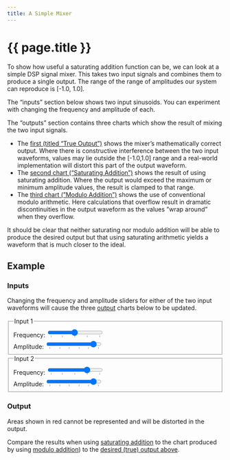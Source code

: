 ```yaml
---
title: A Simple Mixer
---
```


# {{ page.title }}

<link href="sine.css" rel="stylesheet">

<script type="module">
  import { mixerPage } from './sine.js'
  document.addEventListener('DOMContentLoaded', mixerPage)
</script>

To show how useful a saturating addition function can be, we can look
at a simple DSP signal mixer. This takes two input signals and combines 
them to produce a single output. The range of the range of amplitudes
our system can reproduce is [-1.0, 1.0].

The “inputs” section below shows two input sinusoids. You can experiment with
changing the frequency and amplitude of each.

The “outputs” section contains three charts which show the result of mixing the
two input signals.

- The [first (titled “True Output”)](#graphSum) shows the mixer’s mathematically
  correct output. Where there is constructive interference between the two input
  waveforms, values may lie outside the [-1.0,1.0] range and a real-world
  implementation will distort this part of the output waveform.
- The [second chart (“Saturating Addition”)](#graphSatSum) shows the result of
  using saturating addition. Where the output would exceed the maximum or
  minimum amplitude values, the result is clamped to that range.
- The [third chart (”Modulo Addition”)](#graphModSum) shows the use of
  conventional modulo arithmetic. Here calculations that overflow result in
  dramatic discontinuities in the output waveform as the values ”wrap around”
  when they overflow.

It should be clear that neither saturating nor modulo addition will be able to
produce the desired output but that using saturating arithmetic yields a
waveform that is much closer to the ideal.

## Example

### Inputs

Changing the frequency and amplitude sliders for either of the two input
waveforms will cause the three [output](#output) charts below to be updated.

<fieldset>
  <legend>Input 1</legend>
    <div class="keep-together">
      <label for="frequency1" class="small-text">Frequency:</label>
      <input type="range" class="small-text" list="ticksfrequency1" min="0.1" max="4.0" value="2.0" step="0.05" id="frequency1">
      <datalist id="ticksfrequency1">
        <option value="0.1"></option>
        <option value="1"></option>
        <option value="2"></option>
        <option value="3"></option>
        <option value="4"></option>
      </datalist>
      <div id="freqvalue1" class="num small-text"></div>
    </div>
    <div class="keep-together">
      <label for="amplitude1" class="small-text">Amplitude:</label>
      <input type="range" class="small-text" list="ticksamplitude1" min="0.0" max="1.0" value="0.9" step="0.01" id="amplitude1">
        <datalist id="ticksamplitude1">
        <option value="0"></option>
        <option value="0.2"></option>
        <option value="0.4"></option>
        <option value="0.6"></option>
        <option value="0.8"></option>
        <option value="1.0"></option>
      </datalist>
      <div id="ampvalue1" class="num small-text"></div>
    </div>
    <div id="graph1"></div>
</fieldset>

<fieldset>
  <legend>Input 2</legend>
  <div class="keep-together">
    <label for="frequency2" class="small-text">Frequency:</label>
    <input type="range" class="small-text" list="ticksfrequency2" min="0.1" max="4.0" value="3.0" step="0.05" id="frequency2">
    <datalist id="ticksfrequency2">
      <option value="0.1"></option>
      <option value="1.0"></option>
      <option value="2.0"></option>
      <option value="3.0"></option>
      <option value="4.0"></option>
    </datalist>
    <div id="freqvalue2" class="num small-text"></div>
  </div>
  <div class="keep-together">
    <label for="amplitude2" class="small-text">Amplitude:</label>
    <input type="range" class="small-text" list="ticksamplitude2" min="0.0" max="1.0" value="0.9" step="0.01" id="amplitude2">
    <datalist id="ticksamplitude2">
      <option value="0"></option>
      <option value="0.2"></option>
      <option value="0.4"></option>
      <option value="0.6"></option>
      <option value="0.8"></option>
      <option value="1.0"></option>
    </datalist>
    <div id="ampvalue2" class="num small-text"></div>
  </div>
  <div id="graph2"></div>
</fieldset>

### Output

<div id="graphSum"></div>

Areas shown in red cannot be represented and will be distorted in the output.

<div class="run">
  <div id="graphSatSum"></div>
  <div id="graphModSum"></div>
</div>

Compare the results when using [saturating addition](#graphSatSum) to the chart produced by using [modulo addition](#graphModSum)) to the [desired (true) output above](#graphSum).